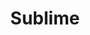 ---
layout: post
title: "Sublime"
description: Sublime使用.
category: sublime
headline: Sublime使用
tags: [sublime]
imagefeature: picture-38.jpg
comments: true
mathjax: false
---